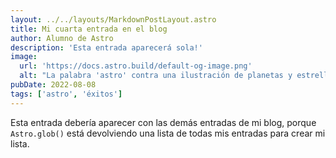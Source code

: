 ```yaml
---
layout: ../../layouts/MarkdownPostLayout.astro
title: Mi cuarta entrada en el blog
author: Alumno de Astro
description: 'Esta entrada aparecerá sola!'
image:
  url: 'https://docs.astro.build/default-og-image.png'
  alt: "La palabra 'astro' contra una ilustración de planetas y estrellas."
pubDate: 2022-08-08
tags: ['astro', 'éxitos']
---
```


Esta entrada debería aparecer con las demás entradas de mi blog, porque `Astro.glob()` está devolviendo una lista de todas mis entradas para crear mi lista.
